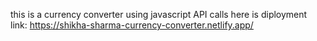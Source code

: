 this is a currency converter using javascript API calls 
 here is diployment link:  https://shikha-sharma-currency-converter.netlify.app/
 
